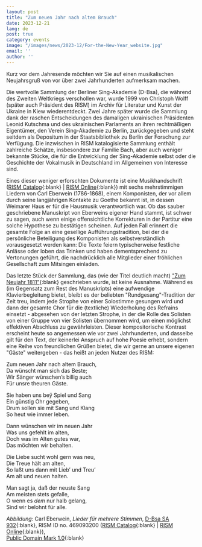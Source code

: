 ```yaml
---
layout: post
title: "Zum neuen Jahr nach altem Brauch"
date: 2023-12-21
lang: de
post: true
category: events
image: "/images/news/2023-12/For-the-New-Year_website.jpg"
email: ''
author: ''
---
```


Kurz vor dem Jahresende möchten wir Sie auf einen musikalischen Neujahrsgruß von vor über zwei Jahrhunderten aufmerksam machen.

Die wertvolle Sammlung der Berliner Sing-Akademie (D-Bsa), die während des Zweiten Weltkriegs verschollen war, wurde 1999 von Christoph Wolff (später auch Präsident des RISM) im Archiv für Literatur und Kunst der Ukraine in Kiew wiederentdeckt. Zwei Jahre später wurde die Sammlung dank der raschen Entscheidungen des damaligen ukrainischen Präsidenten Leonid Kutschma und des ukrainischen Parlaments an ihren rechtmäßigen Eigentümer, den Verein Sing-Akademie zu Berlin, zurückgegeben und steht seitdem als Depositum in der Staatsbibliothek zu Berlin der Forschung zur Verfügung. Die inzwischen in RISM katalogisierte Sammlung enthält zahlreiche Schätze, insbesondere zur Familie Bach, aber auch weniger bekannte Stücke, die für die Entwicklung der Sing-Akademie selbst oder die Geschichte der Vokalmusik in Deutschland im Allgemeinen von Interesse sind.

Eines dieser weniger erforschten Dokumente ist eine Musikhandschrift ([RISM Catalog](https://opac.rism.info/search?id=469093200&View=rism){:blank} \| [RISM Online](https://rism.online/sources/469093200){:blank}) mit sechs mehrstimmigen Liedern von Carl Eberwein (1786-1868), einem Komponisten, der vor allem durch seine langjährigen Kontakte zu Goethe bekannt ist, in dessen Weimarer Haus er für die Hausmusik verantwortlich war. Ob das sauber geschriebene Manuskript von Eberweins eigener Hand stammt, ist schwer zu sagen, auch wenn einige offensichtliche Korrekturen in der Partitur eine solche Hypothese zu bestätigen scheinen. Auf jeden Fall erinnert die gesamte Folge an eine gesellige Aufführungstradition, bei der die persönliche Beteiligung des Komponisten als selbstverständlich vorausgesetzt werden kann: Die Texte feiern typischerweise festliche Anlässe oder loben das Trinken und haben dementsprechend zu Vertonungen geführt, die nachdrücklich alle Mitglieder einer fröhlichen Gesellschaft zum Mitsingen einladen.

Das letzte Stück der Sammlung, das (wie der Titel deutlich macht) ["Zum Neujahr 1811"](http://resolver.staatsbibliothek-berlin.de/SBB00019A7D00000011){:blank} geschrieben wurde, ist keine Ausnahme. Während es (im Gegensatz zum Rest des Manuskripts) eine aufwendige Klavierbegleitung bietet, bleibt es der beliebten "Rundgesang"-Tradition der Zeit treu, indem jede Strophe von einer Solostimme gesungen wird und dann der gesamte Chor für die (textliche) Wiederholung des Refrains einsetzt - abgesehen von der letzten Strophe, in der die Rolle des Solisten von einer Gruppe von vier Solisten übernommen wird, um einen möglichst effektiven Abschluss zu gewährleisten. Dieser kompositorische Kontrast erscheint heute so angemessen wie vor zwei Jahrhunderten, und dasselbe gilt für den Text, der keinerlei Anspruch auf hohe Poesie erhebt, sondern eine Reihe von freundlichen Grüßen bietet, die wir gerne an unsere eigenen "Gäste" weitergeben - das heißt an jeden Nutzer des RISM:

Zum neuen Jahr nach altem Brauch,\
Da wünscht man sich das Beste;\
Wir Sänger wünschen’s billig auch\
Für unsre theuren Gäste.
 
Sie haben uns beÿ Spiel und Sang\
Ein günstig Ohr gegeben,\
Drum sollen sie mit Sang und Klang\
So heut wie immer leben.
 
Dann wünschen wir im neuen Jahr\
Was uns gefehlt im alten,\
Doch was im Alten gutes war,\
Das möchten wir behalten.
 
Die Liebe sucht wohl gern was neu,\
Die Treue hält am alten,\
So laßt uns dann mit Lieb’ und Treu’\
Am alt und neuen halten.
 
Man sagt ja, daß der neuste Sang\
Am meisten stets gefalle,\
O wenn es _dem_ nur halb gelang,\
Sind wir belohnt für alle.


_Abbildung:_ Carl Eberwein, _Lieder für mehrere Stimmen_, [D-Bsa SA 932](http://resolver.staatsbibliothek-berlin.de/SBB00019A7D00000000){:blank}, RISM ID no. 469093200 ([RISM Catalog](https://opac.rism.info/search?id=469093200&View=rism){:blank} \| [RISM Online](https://rism.online/sources/469093200){:blank}),    
[Public Domain Mark 1.0](https://creativecommons.org/publicdomain/mark/1.0){:blank}
 
